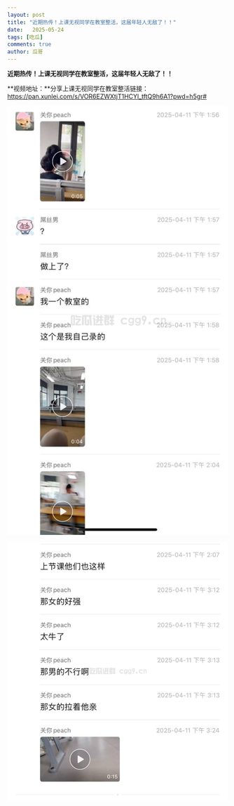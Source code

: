 ```yaml
---
layout: post
title: "近期热传！上课无视同学在教室整活，这届年轻人无敌了！！"
date:   2025-05-24
tags: [吃瓜]
comments: true
author: 瓜哥
---
```




**近期热传！上课无视同学在教室整活，这届年轻人无敌了！！**

**视频地址：**分享上课无视同学在教室整活链接：https://pan.xunlei.com/s/VOR6EZWXtjT1HCYl_tftQ9h6A1?pwd=h5gr#


 ![img](https://raw.githubusercontent.com/lvx1234/images/main/gua/20250524%E4%B8%8A%E8%AF%BE%E6%97%A0%E8%A7%86%E5%90%8C%E5%AD%A6%E5%9C%A8%E6%95%99%E5%AE%A4%E6%95%B4%E6%B4%BB/1-%E4%B8%8A%E8%AF%BE%E6%97%A0%E8%A7%86%E5%90%8C%E5%AD%A6%E5%9C%A8%E6%95%99%E5%AE%A4%E6%95%B4%E6%B4%BB.png) 

 ![img](https://raw.githubusercontent.com/lvx1234/images/main/gua/20250524%E4%B8%8A%E8%AF%BE%E6%97%A0%E8%A7%86%E5%90%8C%E5%AD%A6%E5%9C%A8%E6%95%99%E5%AE%A4%E6%95%B4%E6%B4%BB/2-%E4%B8%8A%E8%AF%BE%E6%97%A0%E8%A7%86%E5%90%8C%E5%AD%A6%E5%9C%A8%E6%95%99%E5%AE%A4%E6%95%B4%E6%B4%BB.png) 